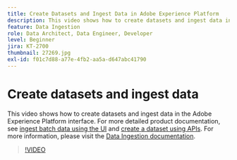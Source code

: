 ```yaml
---
title: Create Datasets and Ingest Data in Adobe Experience Platform
description: This video shows how to create datasets and ingest data in the Adobe Experience Platform interface.
feature: Data Ingestion
role: Data Architect, Data Engineer, Developer
level: Beginner
jira: KT-2700
thumbnail: 27269.jpg
exl-id: f01c7d88-a77e-4fb2-aa5a-d647abc41790
---
```

# Create datasets and ingest data

This video shows how to create datasets and ingest data in the Adobe Experience Platform interface. For more detailed product documentation, see [ingest batch data using the UI](https://experienceleague.adobe.com/docs/experience-platform/ingestion/tutorials/ingest-batch-data.html) and [create a dataset using APIs](https://experienceleague.adobe.com/docs/experience-platform/catalog/datasets/create.html). For more information, please visit the [Data Ingestion documentation](https://experienceleague.adobe.com/docs/experience-platform/ingestion/home.html).

>[!VIDEO](https://video.tv.adobe.com/v/27269?learn=on)

